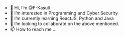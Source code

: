 - 👋 Hi, I’m @F-Kasuli
- 👀 I’m interested in Programming and Cyber Security
- 🌱 I’m currently learning ReactJS, Python and Java
- 💞️ I’m looking to collaborate on the above mentioned.
- 📫 How to reach me ...

<!---
F-Kasuli/F-Kasuli is a ✨ special ✨ repository because its `README.md` (this file) appears on your GitHub profile.
You can click the Preview link to take a look at your changes.
--->
